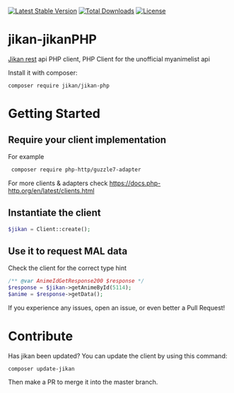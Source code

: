 [![Latest Stable Version](https://poser.pugx.org/jikan/jikan-php/v/stable)](https://packagist.org/packages/jikan/jikan-php)
[![Total Downloads](https://poser.pugx.org/jikan/jikan-php/downloads)](https://packagist.org/packages/jikan/jikan-php)
[![License](https://poser.pugx.org/jikan/jikan-php/license)](https://packagist.org/packages/jikan/jikan-php)

# jikan-jikanPHP
[Jikan rest](https://github.com/jikan-me/jikan) api PHP client, PHP Client for the unofficial myanimelist api

Install it with composer:

```
composer require jikan/jikan-php
```

# Getting Started

## Require your client implementation
For example
```sh
 composer require php-http/guzzle7-adapter
```
For more clients & adapters check https://docs.php-http.org/en/latest/clients.html

## Instantiate the client

```php
$jikan = Client::create();
```

## Use it to request MAL data
Check the client for the correct type hint
```php
/** @var AnimeIdGetResponse200 $response */
$response = $jikan->getAnimeById(5114);
$anime = $response->getData();
```

If you experience any issues, open an issue, or even better a Pull Request!

# Contribute
Has jikan been updated?
You can update the client by using this command:
```shell
composer update-jikan
```
Then make a PR to merge it into the master branch.
